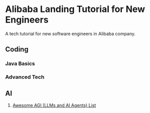 # Alibaba Landing Tutorial for New Engineers
A tech tutorial for new software engineers in Alibaba company.

## Coding

### Java Basics

### Advanced Tech

## AI

1. [Awesome AGI (LLMs and AI Agents) List](https://github.com/yaohaizhou/awesome-agi/blob/main/README.md)
